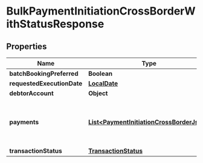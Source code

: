 
# BulkPaymentInitiationCrossBorderWithStatusResponse

## Properties
Name | Type | Description | Notes
------------ | ------------- | ------------- | -------------
**batchBookingPreferred** | **Boolean** |  |  [optional]
**requestedExecutionDate** | [**LocalDate**](LocalDate.md) |  |  [optional]
**debtorAccount** | **Object** |  | 
**payments** | [**List&lt;PaymentInitiationCrossBorderJson&gt;**](PaymentInitiationCrossBorderJson.md) | A list of JSON bodies for cross-border payments. | 
**transactionStatus** | [**TransactionStatus**](TransactionStatus.md) |  |  [optional]




